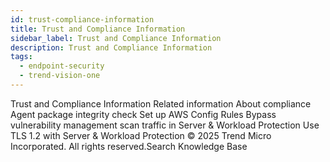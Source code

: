```yaml
---
id: trust-compliance-information
title: Trust and Compliance Information
sidebar_label: Trust and Compliance Information
description: Trust and Compliance Information
tags:
  - endpoint-security
  - trend-vision-one
---
```


 Trust and Compliance Information Related information About compliance Agent package integrity check Set up AWS Config Rules Bypass vulnerability management scan traffic in Server & Workload Protection Use TLS 1.2 with Server & Workload Protection © 2025 Trend Micro Incorporated. All rights reserved.Search Knowledge Base